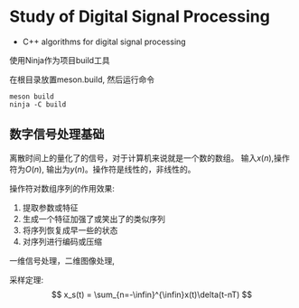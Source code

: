 # Study of Digital Signal Processing
- C++ algorithms for digital signal processing

使用Ninja作为项目build工具

在根目录放置meson.build, 然后运行命令

```shell
meson build
ninja -C build
```

## 数字信号处理基础
离散时间上的量化了的信号，对于计算机来说就是一个数的数组。
输入$x(n)$,操作符为$O(n)$, 输出为$y(n)$。操作符是线性的，非线性的。

操作符对数组序列的作用效果:
1. 提取参数或特征
2. 生成一个特征加强了或笑出了的类似序列
3. 将序列恢复成早一些的状态
4. 对序列进行编码或压缩

一维信号处理，二维图像处理, 

采样定理:
$$
x_s(t) = \sum_{n=-\infin}^{\infin}x(t)\delta(t-nT)
$$

